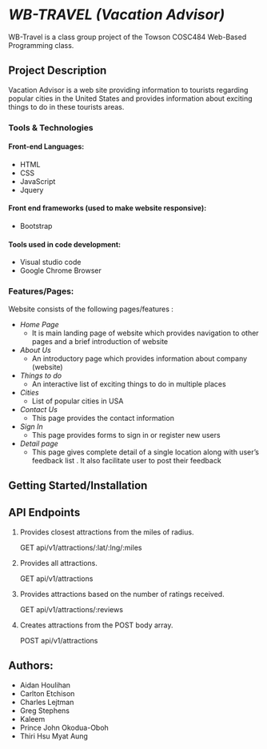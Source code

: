 # *WB-TRAVEL (Vacation Advisor)*

WB-Travel is a class group project of the Towson COSC484 Web-Based Programming class.

## Project Description

Vacation Advisor is a web site providing information to tourists regarding popular cities in the United States and provides  information about exciting things to do in these tourists areas.

### Tools & Technologies
#### Front-end Languages:
* HTML
* CSS
* JavaScript
* Jquery

#### Front end frameworks (used to make website responsive):
* Bootstrap

#### Tools used in code development:
* Visual studio code
* Google Chrome Browser

### Features/Pages:
Website consists of the following pages/features :
* *Home Page*
  * It is main landing page of website which provides navigation to other pages and a brief introduction of website
* *About Us*
  * An introductory page which provides information about company (website)
* *Things to do*
  * An interactive list of exciting things to do in multiple places
* *Cities*
  * List of popular cities in USA
* *Contact Us*
  * This page provides the contact information
* *Sign In*
  * This page provides forms to sign in or register new users
* *Detail page*
  * This page gives complete detail of a single location along with user’s feedback list . It also facilitate user to post their feedback



## Getting Started/Installation




## API Endpoints

1. Provides closest attractions from the miles of radius.

    GET api/v1/attractions/:lat/:lng/:miles

2. Provides all attractions.

    GET api/v1/attractions

3. Provides attractions based on the number of ratings received.

    GET api/v1/attractions/:reviews

4. Creates attractions from the POST body array.

    POST api/v1/attractions


## Authors:

* Aidan Houlihan
* Carlton Etchison
* Charles Lejtman
* Greg Stephens
* Kaleem
* Prince John Okodua-Oboh
* Thiri Hsu Myat Aung

